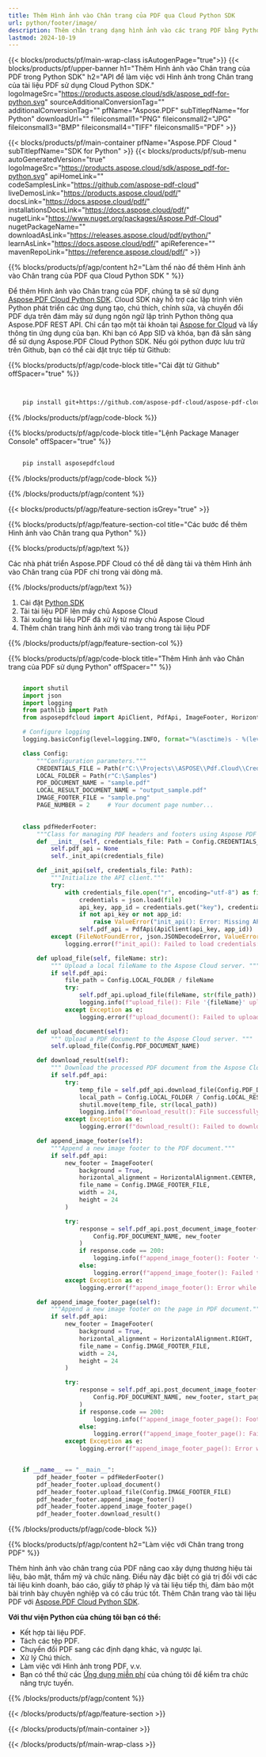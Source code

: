 ```yaml
---
title: Thêm Hình ảnh vào Chân trang của PDF qua Cloud Python SDK
url: python/footer/image/
description: Thêm chân trang dạng hình ảnh vào các trang PDF bằng Python sử dụng Aspose.PDF Cloud SDK. Tự động hóa việc xây dựng thương hiệu chân trang.
lastmod: 2024-10-19
---
```


{{< blocks/products/pf/main-wrap-class isAutogenPage="true">}}
{{< blocks/products/pf/upper-banner h1="Thêm Hình ảnh vào Chân trang của PDF trong Python SDK" h2="API để làm việc với Hình ảnh trong Chân trang của tài liệu PDF sử dụng Cloud Python SDK." logoImageSrc="https://products.aspose.cloud/sdk/aspose_pdf-for-python.svg" sourceAdditionalConversionTag="" additionalConversionTag="" pfName="Aspose.PDF" subTitlepfName="for Python" downloadUrl="" fileiconsmall1="PNG" fileiconsmall2="JPG" fileiconsmall3="BMP" fileiconsmall4="TIFF" fileiconsmall5="PDF" >}}

{{< blocks/products/pf/main-container pfName="Aspose.PDF Cloud " subTitlepfName="SDK for Python" >}}
{{< blocks/products/pf/sub-menu autoGeneratedVersion="true" logoImageSrc="https://products.aspose.cloud/sdk/aspose_pdf-for-python.svg" apiHomeLink="" codeSamplesLink="https://github.com/aspose-pdf-cloud" liveDemosLink="https://products.aspose.cloud/pdf/" docsLink="https://docs.aspose.cloud/pdf/" installationsDocsLink="https://docs.aspose.cloud/pdf/" nugetLink="https://www.nuget.org/packages/Aspose.Pdf-Cloud" nugetPackageName="" downloadAsLink="https://releases.aspose.cloud/pdf/python/" learnAsLink="https://docs.aspose.cloud/pdf/" apiReference="" mavenRepoLink="https://reference.aspose.cloud/pdf/" >}}

{{% blocks/products/pf/agp/content h2="Làm thế nào để thêm Hình ảnh vào Chân trang của PDF qua Cloud Python SDK " %}}

Để thêm Hình ảnh vào Chân trang của PDF, chúng ta sẽ sử dụng
[Aspose.PDF Cloud Python SDK](https://products.aspose.cloud/pdf/python/). Cloud SDK này hỗ trợ các lập trình viên Python phát triển các ứng dụng tạo, chú thích, chỉnh sửa, và chuyển đổi PDF dựa trên đám mây sử dụng ngôn ngữ lập trình Python thông qua Aspose.PDF REST API. Chỉ cần tạo một tài khoản tại [Aspose for Cloud](https://dashboard.aspose.cloud/#/apps) và lấy thông tin ứng dụng của bạn. Khi bạn có App SID và khóa, bạn đã sẵn sàng để sử dụng Aspose.PDF Cloud Python SDK. Nếu gói python được lưu trữ trên Github, bạn có thể cài đặt trực tiếp từ Github:

{{% blocks/products/pf/agp/code-block title="Cài đặt từ Github" offSpacer="true" %}}

```bash

     
    pip install git+https://github.com/aspose-pdf-cloud/aspose-pdf-cloud-python.git


```

{{% /blocks/products/pf/agp/code-block %}}

{{% blocks/products/pf/agp/code-block title="Lệnh Package Manager Console" offSpacer="true" %}}

```bash
     
    pip install asposepdfcloud

```

{{% /blocks/products/pf/agp/code-block %}}

{{% /blocks/products/pf/agp/content %}}

{{< blocks/products/pf/agp/feature-section isGrey="true" >}}

{{% blocks/products/pf/agp/feature-section-col title="Các bước để thêm Hình ảnh vào Chân trang qua Python" %}}

{{% blocks/products/pf/agp/text %}}

Các nhà phát triển Aspose.PDF Cloud có thể dễ dàng tải và thêm Hình ảnh vào Chân trang của PDF chỉ trong vài dòng mã.

{{% /blocks/products/pf/agp/text %}}

1. Cài đặt [Python SDK](https://pypi.org/project/asposepdfcloud/)
1. Tải tài liệu PDF lên máy chủ Aspose Cloud
1. Tải xuống tài liệu PDF đã xử lý từ máy chủ Aspose Cloud
1. Thêm chân trang hình ảnh mới vào trang trong tài liệu PDF

{{% /blocks/products/pf/agp/feature-section-col %}}

{{% blocks/products/pf/agp/code-block title="Thêm Hình ảnh vào Chân trang của PDF sử dụng Python" offSpacer="" %}}

```python

    import shutil
    import json
    import logging
    from pathlib import Path
    from asposepdfcloud import ApiClient, PdfApi, ImageFooter, HorizontalAlignment

    # Configure logging
    logging.basicConfig(level=logging.INFO, format="%(asctime)s - %(levelname)s - %(message)s")

    class Config:
        """Configuration parameters."""
        CREDENTIALS_FILE = Path(r"C:\\Projects\\ASPOSE\\Pdf.Cloud\\Credentials\\credentials.json")
        LOCAL_FOLDER = Path(r"C:\Samples")
        PDF_DOCUMENT_NAME = "sample.pdf"
        LOCAL_RESULT_DOCUMENT_NAME = "output_sample.pdf"
        IMAGE_FOOTER_FILE = "sample.png"
        PAGE_NUMBER = 2     # Your document page number...
        

    class pdfHederFooter:
        """Class for managing PDF headers and footers using Aspose PDF Cloud API."""
        def __init__(self, credentials_file: Path = Config.CREDENTIALS_FILE):
            self.pdf_api = None
            self._init_api(credentials_file)

        def _init_api(self, credentials_file: Path):
            """Initialize the API client."""
            try:
                with credentials_file.open("r", encoding="utf-8") as file:
                    credentials = json.load(file)
                    api_key, app_id = credentials.get("key"), credentials.get("id")
                    if not api_key or not app_id:
                        raise ValueError("init_api(): Error: Missing API keys in the credentials file.")
                    self.pdf_api = PdfApi(ApiClient(api_key, app_id))
            except (FileNotFoundError, json.JSONDecodeError, ValueError) as e:
                logging.error(f"init_api(): Failed to load credentials: {e}")

        def upload_file(self, fileName: str):
            """ Upload a local fileName to the Aspose Cloud server. """
            if self.pdf_api:
                file_path = Config.LOCAL_FOLDER / fileName
                try:
                    self.pdf_api.upload_file(fileName, str(file_path))
                    logging.info(f"upload_file(): File '{fileName}' uploaded successfully.")
                except Exception as e:
                    logging.error(f"upload_document(): Failed to upload file: {e}")

        def upload_document(self):
            """ Upload a PDF document to the Aspose Cloud server. """
            self.upload_file(Config.PDF_DOCUMENT_NAME)

        def download_result(self):
            """ Download the processed PDF document from the Aspose Cloud server. """
            if self.pdf_api:
                try:
                    temp_file = self.pdf_api.download_file(Config.PDF_DOCUMENT_NAME)
                    local_path = Config.LOCAL_FOLDER / Config.LOCAL_RESULT_DOCUMENT_NAME
                    shutil.move(temp_file, str(local_path))
                    logging.info(f"download_result(): File successfully downloaded: {local_path}")
                except Exception as e:
                    logging.error(f"download_result(): Failed to download file: {e}")

        def append_image_footer(self):
            """Append a new image footer to the PDF document."""
            if self.pdf_api:
                new_footer = ImageFooter(
                    background = True,
                    horizontal_alignment = HorizontalAlignment.CENTER,
                    file_name = Config.IMAGE_FOOTER_FILE,
                    width = 24,
                    height = 24
                )

                try:
                    response = self.pdf_api.post_document_image_footer(
                        Config.PDF_DOCUMENT_NAME, new_footer
                    )
                    if response.code == 200:
                        logging.info(f"append_image_footer(): Footer '{new_footer.file_name}' added to the document #{Config.PDF_DOCUMENT_NAME}.")
                    else:
                        logging.error(f"append_image_footer(): Failed to add footer '{new_footer.file_name}' to the document #{Config.PDF_DOCUMENT_NAME}. Response code: {response.code}")
                except Exception as e:
                    logging.error(f"append_image_footer(): Error while adding footer: {e}")

        def append_image_footer_page(self):
            """Append a new image footer on the page in PDF document."""
            if self.pdf_api:
                new_footer = ImageFooter(
                    background = True,
                    horizontal_alignment = HorizontalAlignment.RIGHT,
                    file_name = Config.IMAGE_FOOTER_FILE,
                    width = 24,
                    height = 24
                )

                try:
                    response = self.pdf_api.post_document_image_footer(
                        Config.PDF_DOCUMENT_NAME, new_footer, start_page_number=Config.PAGE_NUMBER, end_page_number=Config.PAGE_NUMBER
                    )
                    if response.code == 200:
                        logging.info(f"append_image_footer_page(): Footer '{new_footer.file_name}' added to the page #{Config.PAGE_NUMBER}.")
                    else:
                        logging.error(f"append_image_footer_page(): Failed to add footer '{new_footer.file_name}' to the document #{Config.PAGE_NUMBER}. Response code: {response.code}")
                except Exception as e:
                    logging.error(f"append_image_footer_page(): Error while adding footer: {e}")


    if __name__ == "__main__":
        pdf_header_footer = pdfHederFooter()
        pdf_header_footer.upload_document()
        pdf_header_footer.upload_file(Config.IMAGE_FOOTER_FILE)
        pdf_header_footer.append_image_footer()
        pdf_header_footer.append_image_footer_page()
        pdf_header_footer.download_result()
```

{{% /blocks/products/pf/agp/code-block %}}

{{% blocks/products/pf/agp/content h2="Làm việc với Chân trang trong PDF" %}}

Thêm hình ảnh vào chân trang của PDF nâng cao xây dựng thương hiệu tài liệu, bảo mật, thẩm mỹ và chức năng. Điều này đặc biệt có giá trị đối với các tài liệu kinh doanh, báo cáo, giấy tờ pháp lý và tài liệu tiếp thị, đảm bảo một bài trình bày chuyên nghiệp và có cấu trúc tốt.
Thêm Chân trang vào tài liệu PDF với [Aspose.PDF Cloud Python SDK](https://products.aspose.cloud/pdf/python/).

**Với thư viện Python của chúng tôi bạn có thể:**

+ Kết hợp tài liệu PDF.
+ Tách các tệp PDF.
+ Chuyển đổi PDF sang các định dạng khác, và ngược lại.
+ Xử lý Chú thích.
+ Làm việc với Hình ảnh trong PDF, v.v.
+ Bạn có thể thử các [Ứng dụng miễn phí](https://products.aspose.app/pdf/family/) của chúng tôi để kiểm tra chức năng trực tuyến.

{{% /blocks/products/pf/agp/content %}}

{{< /blocks/products/pf/agp/feature-section >}}

{{< /blocks/products/pf/main-container >}}

{{< /blocks/products/pf/main-wrap-class >}}
